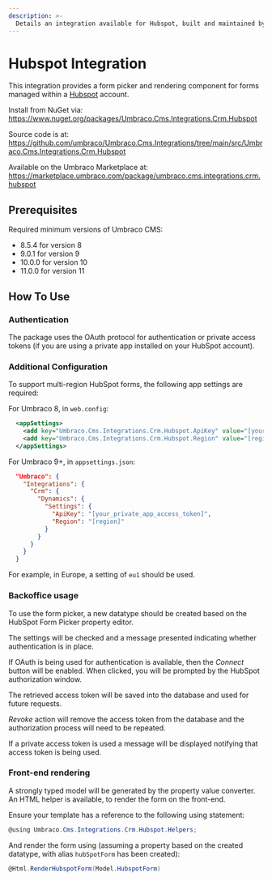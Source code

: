 ```yaml
---
description: >-
  Details an integration available for Hubspot, built and maintained by Umbraco HQ.
---
```


# Hubspot Integration

This integration provides a form picker and rendering component for forms managed within a [Hubspot](https://www.hubspot.com/) account.

Install from NuGet via:
https://www.nuget.org/packages/Umbraco.Cms.Integrations.Crm.Hubspot

Source code is at:
https://github.com/umbraco/Umbraco.Cms.Integrations/tree/main/src/Umbraco.Cms.Integrations.Crm.Hubspot

Available on the Umbraco Marketplace at:
https://marketplace.umbraco.com/package/umbraco.cms.integrations.crm.hubspot

## Prerequisites

Required minimum versions of Umbraco CMS:
- 8.5.4 for version 8
- 9.0.1 for version 9
- 10.0.0 for version 10
- 11.0.0 for version 11

## How To Use

### Authentication

The package uses the OAuth protocol for authentication or private access tokens (if you are using a private app installed on your HubSpot account).

### Additional Configuration

To support multi-region HubSpot forms, the following app settings are required:

For Umbraco 8, in `web.config`:

```xml
  <appSettings>
    <add key="Umbraco.Cms.Integrations.Crm.Hubspot.ApiKey" value="[your_private_app_access_token]" />
    <add key="Umbraco.Cms.Integrations.Crm.Hubspot.Region" value="[region]" />
  </appSettings>
```
For Umbraco 9+, in `appsettings.json`:

```json
  "Umbraco": {
    "Integrations": {
      "Crm": {
        "Dynamics": {
          "Settings": {
            "ApiKey": "[your_private_app_access_token]",
            "Region": "[region]"
          }
        }
      }
    }
  }
```

For example, in Europe, a setting of `eu1` should be used.

### Backoffice usage

To use the form picker, a new datatype should be created based on the HubSpot Form Picker property editor.

The settings will be checked and a message presented indicating whether authentication is in place.

If OAuth is being used for authentication is available, then the _Connect_ button will be enabled. When clicked, you will be prompted by the HubSpot authorization window.

The retrieved access token will be saved into the database and used for future requests.

_Revoke_ action will remove the access token from the database and the authorization process will need to be repeated.

If a private access token is used a message will be displayed notifying that access token is being used.

### Front-end rendering

A strongly typed model will be generated by the property value converter. An HTML helper is available, to render the form on the front-end.

Ensure your template has a reference to the following using statement:

```csharp
@using Umbraco.Cms.Integrations.Crm.Hubspot.Helpers;
```

And render the form using (assuming a property based on the created datatype, with alias `hubSpotForm` has been created):

```csharp
@Html.RenderHubspotForm(Model.HubspotForm)
```